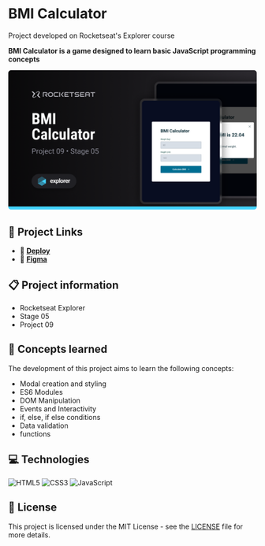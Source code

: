 # BMI Calculator

Project developed on Rocketseat's Explorer course

**BMI Calculator is a game designed to learn basic JavaScript programming concepts**

![BMI Calculator project screenshot](./.github/screenshot.png)

## 🔗 Project Links

- 🚀 [**Deploy**](https://emanueltavecia.github.io/bmi-calculator)
- 🎨 [**Figma**](https://www.figma.com/file/atKbLPvU3Ell5kKPtzEXPc/IMC/duplicate)

## 📋 Project information

- Rocketseat Explorer
- Stage 05
- Project 09

## 🧠 Concepts learned

The development of this project aims to learn the following concepts:

- Modal creation and styling
- ES6 Modules
- DOM Manipulation
- Events and Interactivity
- if, else, if else conditions
- Data validation
- functions

## 💻 Technologies

![HTML5](https://img.shields.io/badge/html5-%23E34F26.svg?style=for-the-badge&logo=html5&logoColor=white)
![CSS3](https://img.shields.io/badge/css3-%231572B6.svg?style=for-the-badge&logo=css3&logoColor=white)
![JavaScript](https://img.shields.io/badge/javascript-%23323330.svg?style=for-the-badge&logo=javascript&logoColor=%23F7DF1E)

## 📄 License

This project is licensed under the MIT License - see the [LICENSE](./LICENSE) file for more details.
